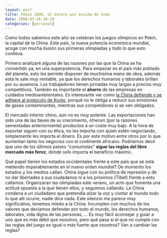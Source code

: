```yaml
---
layout: post
title: Pekin 2008, el dinero por encima de todo
date: 2008-03-26 18:10
categories: [personal]
---
```

Como todos sabemos este año se celebran los juegos olímpicos en Pekín, la capital de la China.  Este país, la nueva potencia económica mundial, acoge con mucha ilusión sus primeras olimpiadas y todo lo que esto conlleva.

Primero analizaré alguna de las razones por las que la  China se ha convertido ya, en una superpotencia. Para empezar es el país más poblado del planeta, esto les permite disponer de muchísima mano de obra, además esta le sale muy rentable, ya que los derechos humanos y laborales brillan por su ausencia. Los trabajadores tienen jornadas muy largas a precios muy competitivos. También es importante el **ahorro** de las empresas en cuidados medioambientales. Es interesante ver como <a href="http://www.elmundo.es/elmundo/2005/02/15/ciencia/1108484465.html">la China defiende y se adhiere al protocolo de Kyoto</a>, porqué no le obliga a reducir sus emisiones de gases contaminantes, mientras sus competidores si se ven obligados.

El mercado interior chino, aún no es muy potente. Las exportaciones han sido una de las llaves de su crecimiento, ofrecen (por la razones sementadas anteriormente) productos a un coste muy bajo. A la hora de exportar siguen con su ética, no les importa con quien estén negociando, simplemente les importa el dinero. Es por este motivo entre otros por lo que aumentan tanto los negocios con el continente africano.  Podríamos decir que uno de los últimos países “comunistas” **sigue las reglas del libre mercado más feroz**, dónde solo importa el beneficio máximo.

Qué papel tienen los estados occidentales frente a este país que se está metiendo imparablemente en el nuevo orden mundial? De momento los estados y los medios callan. China sigue con su política de represión y de no dar libertades a sus ciudadanos ni a los próximos (Tíbet) frente a esto callamos. Organizaran las olimpiadas este verano, un acto que fomenta una actitud opuesta a la que tienen ellos, y seguimos callando. La China condena a un ciudadano que pretendía alzar la voz y contar al mundo todo lo que allí ocurre, nadie dice nada. Este silencio me parece muy significativo, tenemos miedo a la China. Incumplen con muchos de los valores que decíamos defender por todo el mundo, los derechos humanos, laborales, vida digna de las personas, … Es muy fácil aconsejar y guiar a uno que es más débil que nosotros, pero qué pasa si el que no cumple con las reglas del juego es igual o más fuerte que nosotros? Van a cambiar las reglas?
